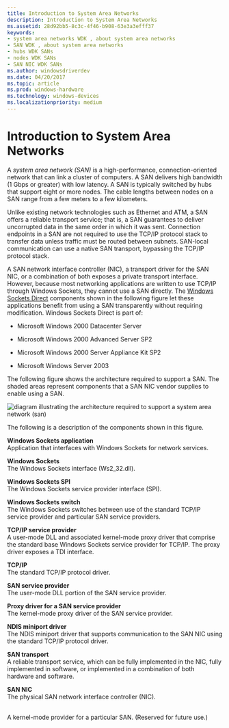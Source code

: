 ```yaml
---
title: Introduction to System Area Networks
description: Introduction to System Area Networks
ms.assetid: 28d92bb5-8c3c-4f46-b908-63e3a3efff37
keywords:
- system area networks WDK , about system area networks
- SAN WDK , about system area networks
- hubs WDK SANs
- nodes WDK SANs
- SAN NIC WDK SANs
ms.author: windowsdriverdev
ms.date: 04/20/2017
ms.topic: article
ms.prod: windows-hardware
ms.technology: windows-devices
ms.localizationpriority: medium
---
```


# Introduction to System Area Networks





A *system area network (SAN)* is a high-performance, connection-oriented network that can link a cluster of computers. A SAN delivers high bandwidth (1 Gbps or greater) with low latency. A SAN is typically switched by hubs that support eight or more nodes. The cable lengths between nodes on a SAN range from a few meters to a few kilometers.

Unlike existing network technologies such as Ethernet and ATM, a SAN offers a reliable transport service; that is, a SAN guarantees to deliver uncorrupted data in the same order in which it was sent. Connection endpoints in a SAN are not required to use the TCP/IP protocol stack to transfer data unless traffic must be routed between subnets. SAN-local communication can use a native SAN transport, bypassing the TCP/IP protocol stack.

A SAN network interface controller (NIC), a transport driver for the SAN NIC, or a combination of both exposes a private transport interface. However, because most networking applications are written to use TCP/IP through Windows Sockets, they cannot use a SAN directly. The [Windows Sockets Direct](windows-sockets-direct.md) components shown in the following figure let these applications benefit from using a SAN transparently without requiring modification. Windows Sockets Direct is part of:

-   Microsoft Windows 2000 Datacenter Server

-   Microsoft Windows 2000 Advanced Server SP2

-   Microsoft Windows 2000 Server Appliance Kit SP2

-   Microsoft Windows Server 2003

The following figure shows the architecture required to support a SAN. The shaded areas represent components that a SAN NIC vendor supplies to enable using a SAN.

![diagram illustrating the architecture required to support a system area network (san)](images/wsdpsan.png)

The following is a description of the components shown in this figure.

<a href="" id="windows-sockets-application-------"></a>**Windows Sockets application**   
Application that interfaces with Windows Sockets for network services.

<a href="" id="windows-sockets-------"></a>**Windows Sockets**   
The Windows Sockets interface (Ws2\_32.dll).

<a href="" id="windows-sockets-spi-------"></a>**Windows Sockets SPI**   
The Windows Sockets service provider interface (SPI).

<a href="" id="windows-sockets-switch"></a>**Windows Sockets switch**  
The Windows Sockets switches between use of the standard TCP/IP service provider and particular SAN service providers.

<a href="" id="tcp-ip-service-provider"></a>**TCP/IP service provider**  
A user-mode DLL and associated kernel-mode proxy driver that comprise the standard base Windows Sockets service provider for TCP/IP. The proxy driver exposes a TDI interface.

<a href="" id="tcp-ip"></a>**TCP/IP**  
The standard TCP/IP protocol driver.

<a href="" id="san-service-provider"></a>**SAN service provider**  
The user-mode DLL portion of the SAN service provider.

<a href="" id="proxy-driver-for-a-san-service-provider"></a>**Proxy driver for a SAN service provider**  
The kernel-mode proxy driver of the SAN service provider.

<a href="" id="ndis-miniport-driver"></a>**NDIS miniport driver**  
The NDIS miniport driver that supports communication to the SAN NIC using the standard TCP/IP protocol driver.

<a href="" id="san-transport"></a>**SAN transport**  
A reliable transport service, which can be fully implemented in the NIC, fully implemented in software, or implemented in a combination of both hardware and software.

<a href="" id="san-nic"></a>**SAN NIC**  
The physical SAN network interface controller (NIC).

[]()  
A kernel-mode provider for a particular SAN. (Reserved for future use.)

 

 





